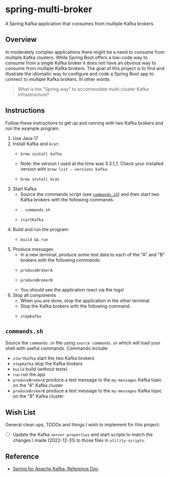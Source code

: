 # spring-multi-broker

A Spring Kafka application that consumes from multiple Kafka brokers.


## Overview 

In moderately complex applications there might be a need to consume from multiple Kafka clusters. While Spring Boot offers
a low-code way to consume from a single Kafka broker it does not have an obvious way to consume from multiple Kafka brokers.
The goal of this project is to find and illustrate the idiomatic way to configure and code a Spring Boot app to connect
to multiple Kafka brokers. In other words:

> What is the "Spring way" to accommodate multi-cluster Kafka infrastructure?


## Instructions

Follow these instructions to get up and running with two Kafka brokers and run the example program.

1. Use Java 17
2. Install Kafka and `kcat`:
   * ```shell
     brew install kafka
     ```
   * Note: the version I used at the time was 3.3.1_1. Check your installed version with `brew list --versions kafka`.
   * ```shell
     brew install kcat
     ```
3. Start Kafka
   * Source the commands script (see [`commands.sh`](#commandssh)) and then start two Kafka brokers with the following
     commands.
   * ```shell
     . commands.sh
     ```
   * ```shell
     startKafka
     ```
4. Build and run the program:
   * ```shell
     build && run
     ```
5. Produce messages
   * In a new terminal, produce some test data to each of the "A" and "B" brokers with the following commands:
   * ```shell
     produceBrokerA
     ```
   * ```shell
     produceBrokerB
     ```
   * You should see the application react via the logs!
6. Stop all components
   * When you are done, stop the application in the other terminal.
   * Stop the Kafka brokers with the following command.
   * ```shell
     stopKafka
     ```


## `commands.sh`

Source the `commands.sh` file using `source commands.sh` which will load your shell with useful 
commands. Commands include:

  * `startKafka` start the two Kafka brokers
  * `stopKafka` stop the Kafka brokers
  * `build` build (without tests)
  * `run` run the app
  * `produceBrokerA` produce a test message to the `my-messages` Kafka topic on the "A" Kafka cluster 
  * `produceBrokerB` produce a test message to the `my-messages` Kafka topic on the "B" Kafka cluster 


## Wish List

General clean ups, TODOs and things I wish to implement for this project:

* [ ] Update the Kafka `server.properties` and start scripts to match the changes I made (2022-12-31) to those files in
  `utility-scripts`. 


## Reference

* [Spring for Apache Kafka: Reference Doc](https://docs.spring.io/spring-kafka/docs/current/reference/html/)
